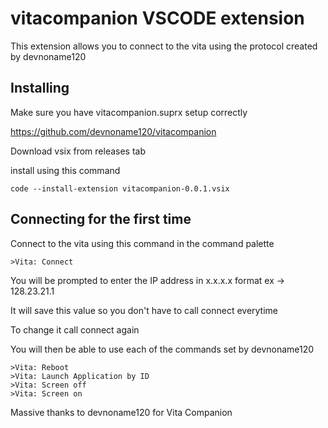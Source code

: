 # vitacompanion VSCODE extension

This extension allows you to connect to the vita using the protocol created by devnoname120

## Installing

Make sure you have vitacompanion.suprx setup correctly

https://github.com/devnoname120/vitacompanion

Download vsix from releases tab

install using this command 
```
code --install-extension vitacompanion-0.0.1.vsix
```

## Connecting for the first time

Connect to the vita using this command in the command palette
```
>Vita: Connect
```

You will be prompted to enter the IP address in x.x.x.x format ex -> 128.23.21.1

It will save this value so you don't have to call connect everytime

To change it call connect again

You will then be able to use each of the commands set by devnoname120
```
>Vita: Reboot
>Vita: Launch Application by ID
>Vita: Screen off
>Vita: Screen on
```

Massive thanks to devnoname120 for Vita Companion
